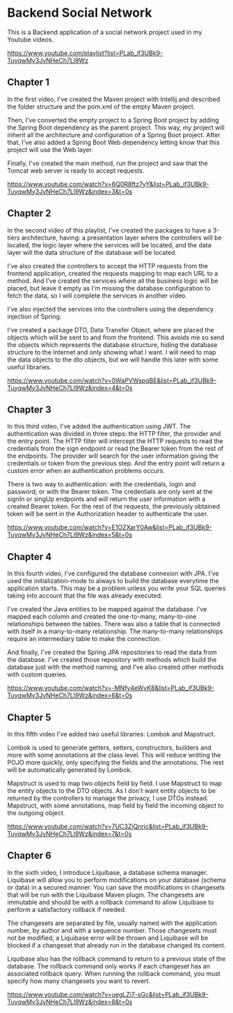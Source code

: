 # Backend Social Network

This is a Backend application of a social network project used in my Youtube
videos.

https://www.youtube.com/playlist?list=PLab_if3UBk9-TuyqwMy3JvNHeCh7Ll9Wz


## Chapter 1

In the first video, I've created the Maven project with Intellij and described
the folder structure and the pom.xml of the empty Maven project.

Then, I've converted the empty project to a Spring Boot project by adding the
Spring Boot dependency as the parent project. This way, my project will inherit
all the architecture and configuration of a Spring Boot project. After that,
I've also added a Spring Boot Web dependency letting know that this project
will use the Web layer.

Finally, I've created the main method, run the project and saw that the Tomcat
web server is ready to accept requests.

https://www.youtube.com/watch?v=6Q0R8ftz7yY&list=PLab_if3UBk9-TuyqwMy3JvNHeCh7Ll9Wz&index=3&t=0s


## Chapter 2

In the second video of this playlist, I've created the packages to have a 3-tiers
architecture, having: a presentation layer where the controllers will be located,
the logic layer where the services will be located, and the data layer will the data
structure of the database will be located. 

I've also created the controllers to accept the HTTP requests from the frontend 
application, created the requests mapping to map each URL to a method. And I've created 
the services where all the business logic will be placed, but leave it empty as I'm
missing the database configuration to fetch the data, so I will complete the services
in another video.

I've also injected the services into the controllers using the dependency injection
of Spring.

I've created a package DTO, Data Transfer Object, where are placed the objects which
will be sent to and from the frontend. This avoids me so send the objects which represents
the database structure, hiding the database structure to the Internet and only showing
what I want. I will need to map the data objects to the dto objects, but we will handle
this later with some useful libraries.

https://www.youtube.com/watch?v=0WaPVWspqBE&list=PLab_if3UBk9-TuyqwMy3JvNHeCh7Ll9Wz&index=4&t=0s


## Chapter 3

In this third video, I've added the authentication using JWT. The authentication was divided
in three steps: the HTTP filter, the provider and the entry point. The HTTP filter will intercept
the HTTP requests to read the credentials from the sign endpoint or read the Bearer token from
the rest of the endpoints. The provider will search for the user information giving the credentials
or token from the previous step. And the entry point will return a custom error when an authentication
problems occurs.

There is two way to authentication: with the credentials, login and password; or with the Bearer token.
The credentials are only sent at the signIn or singUp endpoints and will return the user information
with a created Bearer token. For the rest of the requests, the previously obtained token will be sent
in the Authorization header to authenticate the user.

https://www.youtube.com/watch?v=E1OZXarY0Aw&list=PLab_if3UBk9-TuyqwMy3JvNHeCh7Ll9Wz&index=5&t=0s


## Chapter 4

In this fourth video, I've configured the database connexion with JPA. I've used the initialization-mode
to always to build the database everytime the application starts. This may be a problem unless you
write your SQL queries taking into account that the file was already executed.

I've created the Java entities to be mapped against the database. I've mapped each column and created
the one-to-many, many-to-one relationships between the tables. There was also a table that is connected
with itself in a many-to-many relationship. The many-to-many relationships require an intermediary table
to make the connection.

And finally, I've created the Spring JPA repositories to read the data from the database. I've created
those repository with methods which build the database just with the method naming, and I've also
created other methods with custom queries.

https://www.youtube.com/watch?v=-MNfy4eWvK8&list=PLab_if3UBk9-TuyqwMy3JvNHeCh7Ll9Wz&index=6&t=0s


## Chapter 5

In this fifth video I've added two useful libraries: Lombok and Mapstruct.

Lombok is used to generate getters, setters, constructors, builders and more with some annotations at the
class level. This will reduce writting the POJO more quickly, only specifying the fields and the annotations.
The rest will be automatically generated by Lombok.

Mapstruct is used to map two objects field by field. I use Mapstruct to map the entity objects to the DTO
objects. As I don't want entity objects to be returned by the controllers to manage the privacy, I use
DTOs instead. Mapstruct, with some annotations, map field by field the incoming object to the outgoing
object.

https://www.youtube.com/watch?v=7UC3ZjQnric&list=PLab_if3UBk9-TuyqwMy3JvNHeCh7Ll9Wz&index=7&t=0s


## Chapter 6

In the sixth video, I introduce Liquibase, a database schema  manager. Liquibase will allow you to perform
modifications on your database (schema or data) in a secured manner. You can save the modifications in changesets
that will be run with the Liquibase Maven plugin. The changesets are immutable and should be with a rollback
command to allow Liquibase to perform a satisfactory rollback if needed.

The changesets are separated by file, usually named with the application number, by author and with a sequence number.
Those changesets must not be modified, a Liquibase error will be thrown and Liquibase will be blocked if a
changeset that already run in the database changed its content.

Liquibase also has the rollback command to return to a previous state of the database. The rollback command only
works if each changeset has an associated rollback query. When running the rollback command, you must specify how
many changesets you want to revert.

https://www.youtube.com/watch?v=uegLZi7-sGc&list=PLab_if3UBk9-TuyqwMy3JvNHeCh7Ll9Wz&index=8&t=0s

